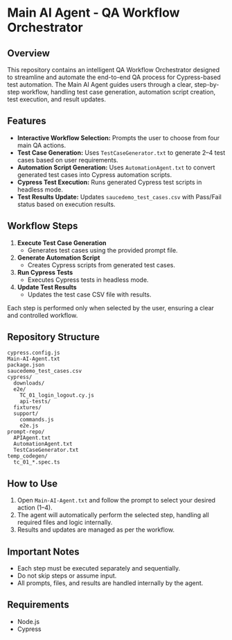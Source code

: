 # Main AI Agent - QA Workflow Orchestrator

## Overview
This repository contains an intelligent QA Workflow Orchestrator designed to streamline and automate the end-to-end QA process for Cypress-based test automation. The Main AI Agent guides users through a clear, step-by-step workflow, handling test case generation, automation script creation, test execution, and result updates.

## Features
- **Interactive Workflow Selection:** Prompts the user to choose from four main QA actions.
- **Test Case Generation:** Uses `TestCaseGenerator.txt` to generate 2–4 test cases based on user requirements.
- **Automation Script Generation:** Uses `AutomationAgent.txt` to convert generated test cases into Cypress automation scripts.
- **Cypress Test Execution:** Runs generated Cypress test scripts in headless mode.
- **Test Results Update:** Updates `saucedemo_test_cases.csv` with Pass/Fail status based on execution results.

## Workflow Steps
1. **Execute Test Case Generation**
   - Generates test cases using the provided prompt file.
2. **Generate Automation Script**
   - Creates Cypress scripts from generated test cases.
3. **Run Cypress Tests**
   - Executes Cypress tests in headless mode.
4. **Update Test Results**
   - Updates the test case CSV file with results.

Each step is performed only when selected by the user, ensuring a clear and controlled workflow.

## Repository Structure
```
cypress.config.js
Main-AI-Agent.txt
package.json
saucedemo_test_cases.csv
cypress/
  downloads/
  e2e/
    TC_01_login_logout.cy.js
    api-tests/
  fixtures/
  support/
    commands.js
    e2e.js
prompt-repo/
  APIAgent.txt
  AutomationAgent.txt
  TestCaseGenerator.txt
temp_codegen/
  tc_01_*.spec.ts
```

## How to Use
1. Open `Main-AI-Agent.txt` and follow the prompt to select your desired action (1–4).
2. The agent will automatically perform the selected step, handling all required files and logic internally.
3. Results and updates are managed as per the workflow.

## Important Notes
- Each step must be executed separately and sequentially.
- Do not skip steps or assume input.
- All prompts, files, and results are handled internally by the agent.

## Requirements
- Node.js
- Cypress

